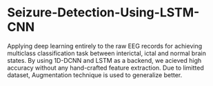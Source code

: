 # Seizure-Detection-Using-LSTM-CNN
Applying deep learning entirely to the raw EEG records for achieving multiclass classification task between interictal, ictal and normal brain states. By using 1D-DCNN and LSTM as a backend, we acieved high accuracy without any hand-crafted feature extraction. Due to limitted dataset, Augmentation technique is used to generalize better.   
